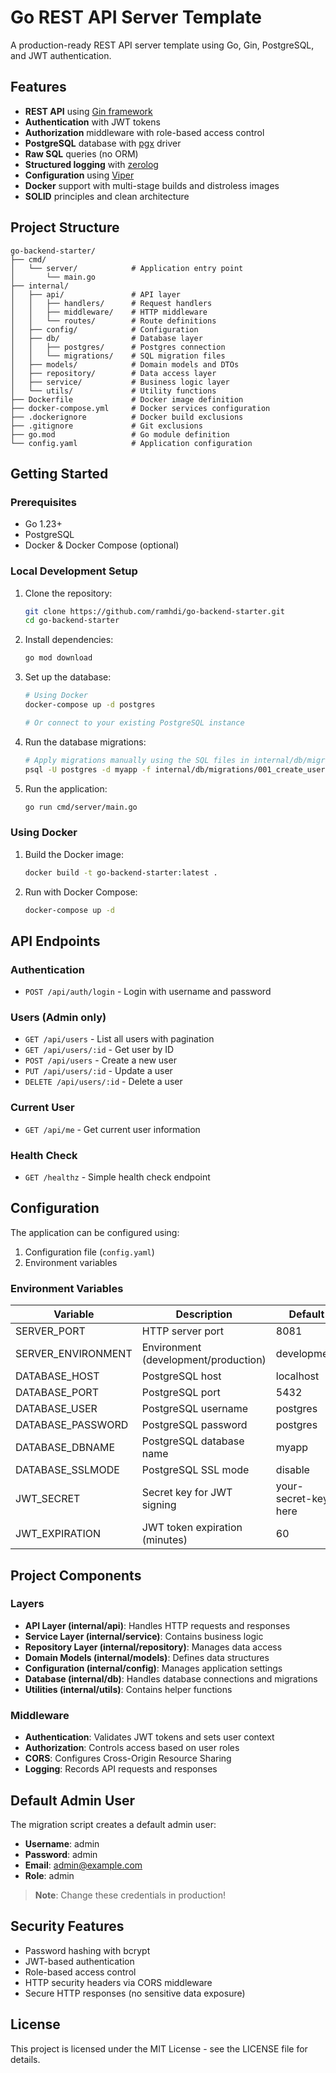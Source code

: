 # Go REST API Server Template

A production-ready REST API server template using Go, Gin, PostgreSQL, and JWT authentication.

## Features

- **REST API** using [Gin framework](https://github.com/gin-gonic/gin)
- **Authentication** with JWT tokens
- **Authorization** middleware with role-based access control
- **PostgreSQL** database with [pgx](https://github.com/jackc/pgx) driver
- **Raw SQL** queries (no ORM)
- **Structured logging** with [zerolog](https://github.com/rs/zerolog)
- **Configuration** using [Viper](https://github.com/spf13/viper)
- **Docker** support with multi-stage builds and distroless images
- **SOLID** principles and clean architecture

## Project Structure

```
go-backend-starter/
├── cmd/
│   └── server/            # Application entry point
│       └── main.go
├── internal/
│   ├── api/               # API layer
│   │   ├── handlers/      # Request handlers
│   │   ├── middleware/    # HTTP middleware
│   │   └── routes/        # Route definitions
│   ├── config/            # Configuration
│   ├── db/                # Database layer
│   │   ├── postgres/      # Postgres connection
│   │   └── migrations/    # SQL migration files
│   ├── models/            # Domain models and DTOs
│   ├── repository/        # Data access layer
│   ├── service/           # Business logic layer
│   └── utils/             # Utility functions
├── Dockerfile             # Docker image definition
├── docker-compose.yml     # Docker services configuration
├── .dockerignore          # Docker build exclusions
├── .gitignore             # Git exclusions
├── go.mod                 # Go module definition
└── config.yaml            # Application configuration
```

## Getting Started

### Prerequisites

- Go 1.23+
- PostgreSQL
- Docker & Docker Compose (optional)

### Local Development Setup

1. Clone the repository:

   ```bash
   git clone https://github.com/ramhdi/go-backend-starter.git
   cd go-backend-starter
   ```

2. Install dependencies:

   ```bash
   go mod download
   ```

3. Set up the database:

   ```bash
   # Using Docker
   docker-compose up -d postgres

   # Or connect to your existing PostgreSQL instance
   ```

4. Run the database migrations:

   ```bash
   # Apply migrations manually using the SQL files in internal/db/migrations
   psql -U postgres -d myapp -f internal/db/migrations/001_create_users_table.sql
   ```

5. Run the application:
   ```bash
   go run cmd/server/main.go
   ```

### Using Docker

1. Build the Docker image:

   ```bash
   docker build -t go-backend-starter:latest .
   ```

2. Run with Docker Compose:
   ```bash
   docker-compose up -d
   ```

## API Endpoints

### Authentication

- `POST /api/auth/login` - Login with username and password

### Users (Admin only)

- `GET /api/users` - List all users with pagination
- `GET /api/users/:id` - Get user by ID
- `POST /api/users` - Create a new user
- `PUT /api/users/:id` - Update a user
- `DELETE /api/users/:id` - Delete a user

### Current User

- `GET /api/me` - Get current user information

### Health Check

- `GET /healthz` - Simple health check endpoint

## Configuration

The application can be configured using:

1. Configuration file (`config.yaml`)
2. Environment variables

### Environment Variables

| Variable           | Description                          | Default              |
| ------------------ | ------------------------------------ | -------------------- |
| SERVER_PORT        | HTTP server port                     | 8081                 |
| SERVER_ENVIRONMENT | Environment (development/production) | development          |
| DATABASE_HOST      | PostgreSQL host                      | localhost            |
| DATABASE_PORT      | PostgreSQL port                      | 5432                 |
| DATABASE_USER      | PostgreSQL username                  | postgres             |
| DATABASE_PASSWORD  | PostgreSQL password                  | postgres             |
| DATABASE_DBNAME    | PostgreSQL database name             | myapp                |
| DATABASE_SSLMODE   | PostgreSQL SSL mode                  | disable              |
| JWT_SECRET         | Secret key for JWT signing           | your-secret-key-here |
| JWT_EXPIRATION     | JWT token expiration (minutes)       | 60                   |

## Project Components

### Layers

- **API Layer (internal/api)**: Handles HTTP requests and responses
- **Service Layer (internal/service)**: Contains business logic
- **Repository Layer (internal/repository)**: Manages data access
- **Domain Models (internal/models)**: Defines data structures
- **Configuration (internal/config)**: Manages application settings
- **Database (internal/db)**: Handles database connections and migrations
- **Utilities (internal/utils)**: Contains helper functions

### Middleware

- **Authentication**: Validates JWT tokens and sets user context
- **Authorization**: Controls access based on user roles
- **CORS**: Configures Cross-Origin Resource Sharing
- **Logging**: Records API requests and responses

## Default Admin User

The migration script creates a default admin user:

- **Username**: admin
- **Password**: admin
- **Email**: admin@example.com
- **Role**: admin

> **Note**: Change these credentials in production!

## Security Features

- Password hashing with bcrypt
- JWT-based authentication
- Role-based access control
- HTTP security headers via CORS middleware
- Secure HTTP responses (no sensitive data exposure)

## License

This project is licensed under the MIT License - see the LICENSE file for details.
